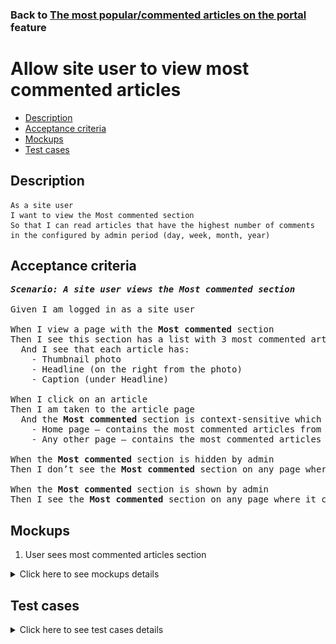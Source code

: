 ### Back to [The most popular/commented articles on the portal](../../) feature

# Allow site user to view most commented articles

- [Description](#description)
- [Acceptance criteria](#acceptance-criteria)
- [Mockups](#mockups)
- [Test cases](#test-cases)

## Description

    As a site user 
    I want to view the Most commented section 
    So that I can read articles that have the highest number of comments in the configured by admin period (day, week, month, year)

## Acceptance criteria

<pre>
<b><i>Scenario: A site user views the Most commented section</i></b>

Given I am logged in as a site user

When I view a page with the <b>Most commented</b> section
Then I see this section has a list with 3 most commented articles (most commented based on the number of comments in the configured period)
  And I see that each article has:
    - Thumbnail photo
    - Headline (on the right from the photo)
    - Caption (under Headline)

When I click on an article
Then I am taken to the article page
  And the <b>Most commented</b> section is context-sensitive which means:
    - Home page – contains the most commented articles from the whole articles list
    - Any other page – contains the most commented articles that belong to a category, conference, or team, of the current page

When the <b>Most commented</b> section is hidden by admin
Then I don’t see the <b>Most commented</b> section on any page where it can be present

When the <b>Most commented</b> section is shown by admin
Then I see the <b>Most commented</b> section on any page where it can be present
</pre>

## Mockups

1. User sees most commented articles section

<details>
  <summary>Click here to see mockups details</summary>

**1. User sees most commented articles section:**

![User sees most commented articles section](/products/sport_news_portal/web_application_features/most_popular_and_commented/images/most_popular_commented.png)

</details>

## Test cases

<details>
  <summary>Click here to see test cases details</summary>

### **#1. Verify that user can see the Most commented section**

|Preconditions|Steps|Expected result
--------------|-----|----------
|- Admin shows the Most commented section</br>- Go to Sport News Home page</br>- Go to any page -> <b>Most commented</b> section|1) On any page, examine the <b>Most commented</b> section|1) The <b>Most commented</b> section is shown and contains the three most visited articles in the configured period|

### **#2. Verify that user can see articles only from the configured period in the Most commented section**

|Preconditions|Steps|Expected result
--------------|-----|----------
|- Admin configured <b>Day</b> period</br>- Go to Sport News Home page</br>- Go to any page -> <b>Most commented</b> section|1) On any page, examine the <b>Most commented</b> section|1) The <b>Most commented</b> section is shown and contains the three most visited articles on the last day|

### **#3. Verify that user can’t see hidden the Most commented section**

|Preconditions|Steps|Expected result
--------------|-----|----------
|- Admin hide <b>Most commented</b> section</br>- Go to Sport News Home page</br>- Go to any page where the <b>Most commented</b> section should be present|1) On any page, examine the <b>Most commented</b> section|1) The <b>Most commented</b> section is not shown|

### **#4. Verify that the user is redirected to the proper article by clicking on the article in the Most commented section**

|Preconditions|Steps|Expected result
--------------|-----|----------
|- Go to Sport News Home page</br>- Go to any page -> <b>Most commented</b> section|1) Click on any article|1) User is redirected to the article page|

### **#5. Verify that the Most commented section is context-sensitive**

|Preconditions|Steps|Expected result
--------------|-----|----------
|- Go to Sport News Home page|1) Go through all pages with the <b>Most commented</b> section</br>2) Examine the <b>Most commented</b> section|2) Articles in the <b>Most commented</b> section change according to the visited page|
</details>
